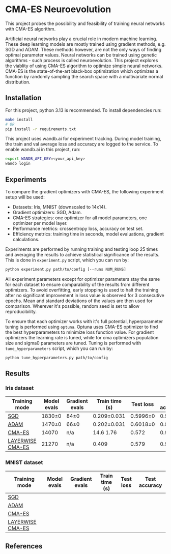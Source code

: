 # CMA-ES Neuroevolution
This project probes the possibility and feasibility of training neural networks with CMA-ES algorithm.

Artificial neural networks play a crucial role in modern machine learning. These deep learning models are mostly trained using gradient methods, e.g. SGD and ADAM. These methods however, are not the only ways of finding optimal parameter values. Neural networks can be trained using genetic algorithms - such process is called neuroevolution. This project explores the viablity of using CMA-ES algorithm to optimize simple neural networks. CMA-ES is the state-of-the-art black-box optimization which optimizes a function by randomly sampling the search space with a multivariate normal distribution. 

## Installation
For this project, python 3.13 is recommended. To install dependencies run:
```bash
make install
# OR
pip install -r requirements.txt
```
This project uses wandb.ai for experiment tracking. During model training, the train and val average loss and accuracy are logged to the service. To enable wandb.ai in this project, run:
```bash
export WANDB_API_KEY=<your_api_key>
wandb login
```

## Experiments
To compare the gradient optimizers with CMA-ES, the following experiment setup will be used:
- Datasets: Iris, MNIST (downscaled to 14x14).
- Gradient optimizers: SGD, Adam.
- CMA-ES strategies: one optimizer for all model parameters, one optimizer per model layer.
- Performance metrics: crossentropy loss, accuracy on test set.
- Efficiency metrics: training time in seconds, model evaluations, gradient calculations.

Experiments are performed by running training and testing loop 25 times and averaging the results to achieve statistical significance of the results. This is done in `experiment.py` script, which you can run by:
```bash
python experiment.py path/to/config [--runs NUM_RUNS]
```
All experiment parameters except for optimizer parameters stay the same for each dataset to ensure comparability of the results from different optimizers. To avoid overfitting, early stopping is used to halt the training after no significant improvement in loss value is observed for 3 consecutive epochs. Mean and standard deviations of the values are then used for comparison. Wherever it's possible, random seed is set to allow reproducibility.

To ensure that each optimizer works with it's full potential, hyperparameter tuning is performed using `optuna`. Optuna uses CMA-ES optimizer to find the best hyperparameters to minimize loss function value. For gradient optimizers the learning rate is tuned, while for cma optimizers population size and sigma0 parameters are tuned. Tuning is performed with `tune_hyperparameters` script, which you can run by:
```bash
python tune_hyperparameters.py path/to/config
```

## Results
### Iris dataset
| Training mode                                     | Model evals | Gradient evals | Train time (s) | Test loss | Test accuracy |
|---------------------------------------------------|-------------|----------------|----------------|-----------|---------------|
| [SGD](configs/iris_sgd.json)                      | 1830±0      | 84±0           | 0.209±0.031    | 0.5996±0  | 0.966±0       |
| [ADAM](configs/iris_adam.json)                    | 1470±0      | 66±0           | 0.202±0.031    | 0.6018±0  | 0.933±0       |
| [CMA-ES](configs/iris_cmaes.json)                 | 14070       | n/a            | 14.6 1.76      | 0.572     | 0.966         |
| [LAYERWISE CMA-ES](configs/iris_layerwise.json)   | 21270       | n/a            | 0.409          | 0.579     | 0.966         |    


### MNIST dataset
| Training mode                                    | Model evals | Gradient evals | Train time (s) | Test loss | Test accuracy |
|--------------------------------------------------|-------------|----------------|----------------|-----------|---------------|
| [SGD](configs/mnist_sgd.json)                    | | | | | |
| [ADAM](configs/mnist_adam.json)                  | | | | | |
| [CMA-ES](configs/mnist_cmaes.json)               | | | | | |
| [LAYERWISE CMA-ES](configs/mnist_layerwise.json) | | | | | |    


## References